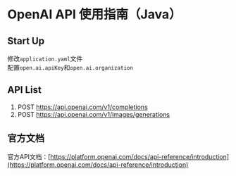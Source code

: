 # OpenAI API 使用指南（Java）


## Start Up
修改`application.yaml`文件<br>
配置`open.ai.apiKey`和`open.ai.organization`


## API List
1. POST   https://api.openai.com/v1/completions
2. POST   https://api.openai.com/v1/images/generations


## 官方文档

官方API文档：[https://platform.openai.com/docs/api-reference/introduction](https://platform.openai.com/docs/api-reference/introduction)